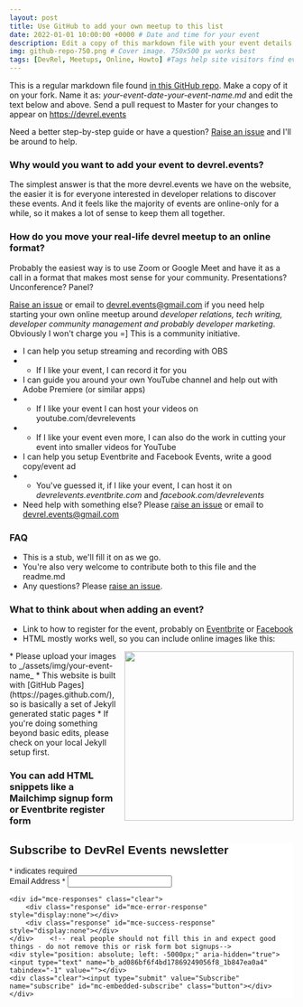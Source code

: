 ```yaml
---
layout: post
title: Use GitHub to add your own meetup to this list
date: 2022-01-01 10:00:00 +0000 # Date and time for your event
description: Edit a copy of this markdown file with your event details make a pull request to Master. Or see the Readme.md file for more details.</br> Click on to see how an event ad may look like # Post description
img: github-repo-750.png # Cover image. 750x500 px works best 
tags: [DevRel, Meetups, Online, Howto] #Tags help site visitors find events. Add an own tag i.e. DevrelFolks and a city, if you feel like it 
---
```


This is a regular markdown file found [in this GitHub repo](https://github.com/tooevangelist/tooevangelist.github.io/tree/master/_posts). Make a copy of it on your fork. Name it as: _your-event-date-your-event-name.md_ and edit the text below and above. Send a pull request to Master for your changes to appear on https://devrel.events

Need a better step-by-step guide or have a question? [Raise an issue](https://github.com/tooevangelist/tooevangelist.github.io/issues) and I'll be around to help.

### Why would you want to add your event to devrel.events?
The simplest answer is that the more devrel.events we have on the website, the easier it is for everyone interested in developer relations to discover these events. And it feels like the majority of events are online-only for a while, so it makes a lot of sense to keep them all together.

### How do you move your real-life devrel meetup to an online format?
Probably the easiest way is to use Zoom or Google Meet and have it as a call in a format that makes most sense for your community. Presentations? Unconference? Panel? 

[Raise an issue](https://github.com/tooevangelist/tooevangelist.github.io/issues) or email to devrel.events@gmail.com if you need help starting your own online meetup around _developer relations, tech writing, developer community management and probably developer marketing_. Obviously I won't charge you =] This is a community initiative.
* I can help you setup streaming and recording with OBS
* * If I like your event, I can record it for you
* I can guide you around your own YouTube channel and help out with Adobe Premiere (or similar apps)
* * If I like your event I can host your videos on youtube.com/devrelevents
* * If I like your event even more, I can also do the work in cutting your event into smaller videos for YouTube
* I can help you setup Eventbrite and Facebook Events, write a good copy/event ad
* * You've guessed it, if I like your event, I can host it on _devrelevents.eventbrite.com_ and _facebook.com/devrelevents_
* Need help with something else? Please [raise an issue](https://github.com/tooevangelist/tooevangelist.github.io/issues) or email to devrel.events@gmail.com

### FAQ
* This is a stub, we'll fill it on as we go.
* You're also very welcome to contribute both to this file and the readme.md
* Any questions? Please [raise an issue](https://github.com/tooevangelist/tooevangelist.github.io/issues).

### What to think about when adding an event?
* Link to how to register for the event, probably on [Eventbrite](https://www.eventbrite.com/o/developer-relations-events-26740448969) or [Facebook](https://www.facebook.com/pg/devrelevents/events/)
* HTML mostly works well, so you can include online images like this:
<img align="right" width="300" src="{{site.baseurl}}/assets/img/3ofus_400_white.png">
* Please upload your images to _/assets/img/your-event-name_
* This website is built with [GitHub Pages](https://pages.github.com/), so is basically a set of Jekyll generated static pages
* If you're doing something beyond basic edits, please check on your local Jekyll setup first.


### You can add HTML snippets like a Mailchimp signup form or Eventbrite register form 



<!-- Begin Mailchimp Signup Form -->
<link href="//cdn-images.mailchimp.com/embedcode/classic-10_7.css" rel="stylesheet" type="text/css">
<style type="text/css">
	#mc_embed_signup{background:#fff; clear:left; font:14px Helvetica,Arial,sans-serif; }
	/* Add your own Mailchimp form style overrides in your site stylesheet or in this style block.
	   We recommend moving this block and the preceding CSS link to the HEAD of your HTML file. */
</style>
<div id="mc_embed_signup">
<form action="https://events.us4.list-manage.com/subscribe/post?u=ad086bf6f4bd17869249056f8&amp;id=1b847ea0a4" method="post" id="mc-embedded-subscribe-form" name="mc-embedded-subscribe-form" class="validate" target="_blank" novalidate>
    <div id="mc_embed_signup_scroll">
	<h2>Subscribe to DevRel Events newsletter</h2>
<div class="indicates-required"><span class="asterisk">*</span> indicates required</div>
<div class="mc-field-group">
	<label for="mce-EMAIL">Email Address  <span class="asterisk">*</span>
</label>
	<input type="email" value="" name="EMAIL" class="required email" id="mce-EMAIL">
</div>

	<div id="mce-responses" class="clear">
		<div class="response" id="mce-error-response" style="display:none"></div>
		<div class="response" id="mce-success-response" style="display:none"></div>
	</div>    <!-- real people should not fill this in and expect good things - do not remove this or risk form bot signups-->
    <div style="position: absolute; left: -5000px;" aria-hidden="true"><input type="text" name="b_ad086bf6f4bd17869249056f8_1b847ea0a4" tabindex="-1" value=""></div>
    <div class="clear"><input type="submit" value="Subscribe" name="subscribe" id="mc-embedded-subscribe" class="button"></div>
    </div>
</form>
</div>

<!--End mc_embed_signup-->
